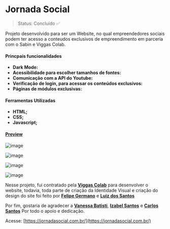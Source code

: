 <h1> Jornada Social </h1>

> Status: Concluído ✅

<p> Projeto desenvolvido para ser um Website, no qual empreendedores sociais podem ter acesso a conteudos exclusivos de empreendimento em parceria com o Sabin e Viggas Colab.</p>

#### Princpais funcionalidades

* <b>Dark Mode:</b>
* <b>Acessibilidade para escolher tamanhos de fontes:</b>
* <b>Comunicação com a API do Youtube:</b>
* <b>Verificação de login, para acessar os conteúdos exclusivos:</b>
* <b>Páginas de módulos exclusivas:</b>

#### Ferramentas Utilizadas

* <b>HTML;</b>
* <b>CSS;</b>
* <b>Javascript;</b>

#### [Preview](https://jornadasocial.com.br/)

![image](https://github.com/GregStein2003/Sabin/assets/54418285/0c471e1f-d107-4efa-8dc2-975830feb8e6)

![image](https://github.com/GregStein2003/Sabin/assets/54418285/3fe1c133-b543-445f-b876-0c7e9b724a8e)

![image](https://github.com/GregStein2003/Sabin/assets/54418285/052a9765-8bfd-41cb-b118-768fb19ccc41)

![image](https://github.com/GregStein2003/Sabin/assets/54418285/998913bb-97cf-43f7-bdac-1e07569049a9)

Nesse projeto, fui contratado pela <b>[Viggas Colab](https://viggascolab.com.br)</b> para desenvolver o website, todavia, toda parte de criação da Identidade Visual e criação do design do site foi feito por <b>[Felipe Germano](https://www.linkedin.com/in/felipepedrotti/)</b> e <b>[Luiz dos Santos](https://www.linkedin.com/in/luiz-alexandre-dos-santos-802271153/)</b>

Por fim, gostaria de agradecer a <b>[Vanessa Batisti](https://www.linkedin.com/in/vanessa-batisti/)</b>, <b>[Izabel Santos](https://www.linkedin.com/in/izabel-santos-02675a15/)</b> e <b>[Carlos Santos](https://github.com/cesantos85)</b> Por todo o apoio e dedicação.

Acesse: [https://jornadasocial.com.br/](https://jornadasocial.com.br/)
